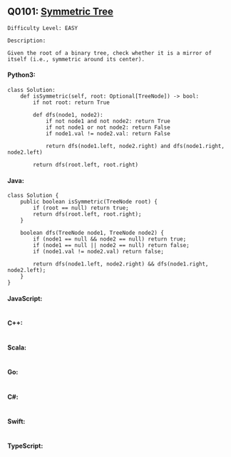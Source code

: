 ## Q0101: [Symmetric Tree](https://leetcode.com/problems/symmetric-tree/)

```
Difficulty Level: EASY
```

```
Description:

Given the root of a binary tree, check whether it is a mirror of itself (i.e., symmetric around its center).
```

#### Python3:

```
class Solution:
    def isSymmetric(self, root: Optional[TreeNode]) -> bool:
        if not root: return True

        def dfs(node1, node2):
            if not node1 and not node2: return True
            if not node1 or not node2: return False
            if node1.val != node2.val: return False

            return dfs(node1.left, node2.right) and dfs(node1.right, node2.left)

        return dfs(root.left, root.right)
```

#### Java:

```
class Solution {
    public boolean isSymmetric(TreeNode root) {
        if (root == null) return true;
        return dfs(root.left, root.right);
    }

    boolean dfs(TreeNode node1, TreeNode node2) {
        if (node1 == null && node2 == null) return true;
        if (node1 == null || node2 == null) return false;
        if (node1.val != node2.val) return false;

        return dfs(node1.left, node2.right) && dfs(node1.right, node2.left);
    }
}
```

#### JavaScript:

```

```

#### C++:

```

```

#### Scala:

```

```

#### Go:

```

```

#### C#:

```

```

#### Swift:

```

```

#### TypeScript:

```

```
